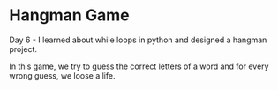 # Hangman Game

Day 6 - I learned about while loops in python and designed a hangman project.

In this game, we try to guess the correct letters of a word and for every wrong guess, we loose a life.
